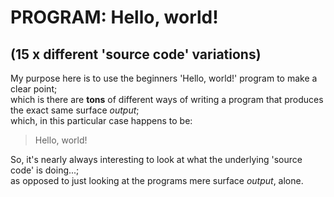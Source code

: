 # PROGRAM: Hello, world!
## (15 x different 'source code' variations)

My purpose here is to use the beginners 'Hello, world!' program to make a clear point;     
which is there are **tons** of different ways of writing a program  that produces the exact same surface *output*;      
which, in this particular case happens to be:     

> Hello, world!  

So, it's nearly always interesting  to look at what the underlying 'source code' is doing...;    
as opposed to just looking at the programs mere surface *output*, alone.  

